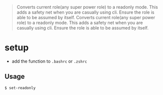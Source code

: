 > Converts current role(any super power role) to a readonly mode. This adds a safety net when you are casually using cli. Ensure the role is able to be assumed by itself.
> Converts current role(any super power role) to a readonly mode. This adds a safety net when you are casually using cli. Ensure the role is able to be assumed by itself.
# setup
- add the function to `.bashrc` or `.zshrc`

## Usage

```sh
$ set-readonly
```